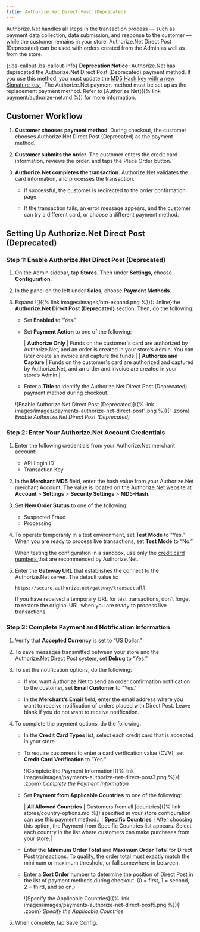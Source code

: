```yaml
---
title: Authorize.Net Direct Post (Deprecated)
---
```


Authorize.Net handles all steps in the transaction process — such as payment data collection, data submission, and response to the customer — while the customer remains in your store. Authorize.Net Direct Post (Deprecated) can be used with orders created from the Admin as well as from the store.

{:.bs-callout .bs-callout-info}
**Deprecation Notice:** Authorize.Net has deprecated the Authorize.Net Direct Post (Deprecated) payment method. If you use this method, you must update the [MD5 Hash key with a new Signature key ][1]. The Authorize.Net payment method must be set up as the replacement payment method. Refer to [Authorize.Net]({% link payment/authorize-net.md %}) for more information.

## Customer Workflow

1. **Customer chooses payment method**. During checkout, the customer chooses Authorize.Net Direct Post (Deprecated) as the payment method.

1. **Customer submits the order**. The customer enters the credit card information, reviews the order, and taps the Place Order button.

1. **Authorize.Net completes the transaction**. Authorize.Net validates the card information, and processes the transaction.

   - If successful, the customer is redirected to the order confirmation page.

   - If the transaction fails, an error message appears, and the customer can try a different card, or choose a different  payment method.

## Setting Up Authorize.Net Direct Post (Deprecated)

### Step 1: Enable Authorize.Net Direct Post (Deprecated)

1. On the Admin sidebar, tap **Stores**. Then under **Settings**, choose **Configuration**.

1. In the panel on the left under **Sales**, choose **Payment Methods**.

1. Expand ![]({% link images/images/btn-expand.png %}){: .Inline}the **Authorize.Net Direct Post (Deprecated)** section. Then, do the following:

   - Set **Enabled** to “Yes.”

   - Set **Payment Action** to one of the following:

       | **Authorize Only** | Funds on the customer's card are authorized by Authorize.Net, and an order is created in your store’s Admin. You can later create an invoice and capture the funds.|
       | **Authorize and Capture** | Funds on the customer's card are authorized and captured by Authorize.Net, and an order and invoice are created in your store’s Admin.|

   - Enter a **Title** to identify the Authorize.Net Direct Post (Deprecated) payment method during checkout.

   ![Enable Authorize.Net Direct Post (Deprecated)]({% link images/images/payments-authorize-net-direct-post1.png %}){: .zoom}
   _Enable Authorize.Net Direct Post (Deprecated)_

### Step 2: Enter Your Authorize.Net Account Credentials

1. Enter the following credentials from your Authorize.Net merchant account:

   - API Login ID
   - Transaction Key

1. In the **Merchant MD5** field, enter the hash value from your Authorize.Net merchant Account. The value is located on the Authorize.Net website at **Account** > **Settings** > **Security Settings** > **MD5-Hash**.

1. Set **New Order Status** to one of the following:

   - Suspected Fraud
   - Processing

1. To operate temporarily in a test environment, set **Test Mode** to “Yes.” When you are ready to process live transactions, set **Test Mode** to “No.”

   When testing the configuration in a sandbox, use only the [credit card numbers ][2] that are recommended by Authorize.Net.

1. Enter the **Gateway URL** that establishes the connect to the Authorize.Net server. The default value is:

   `https://secure.authorize.net/gateway/transact.dll`

   If you have received a temporary URL for test transactions, don’t forget to restore the original URL when you are ready to process live transactions.

### Step 3: Complete Payment and Notification Information

1. Verify that **Accepted Currency** is set to “US Dollar.”

1. To save messages transmitted between your store and the Authorize.Net Direct Post system, set **Debug** to “Yes.”

1. To set the notification options, do the following:

   - If you want Authorize.Net to send an order confirmation notification to the customer, set **Email Customer** to “Yes.”

   - In the **Merchant’s Email** field, enter the email address where you want to receive notification of orders placed with Direct Post. Leave blank if you do not want to receive notification.

1. To complete the payment options, do the following:

   - In the **Credit Card Types** list, select each credit card that is accepted in your store.

   - To require customers to enter a card verification value (CVV), set **Credit Card Verification** to “Yes.”

     ![Complete the Payment Information]({% link images/images/payments-authorize-net-direct-post3.png %}){: .zoom}
     _Complete the Payment Information_

   - Set **Payment from Applicable Countries** to one of the following:

     | **All Allowed Countries** | Customers from all [countries]({% link stores/country-options.md %}) specified in your store configuration can use this payment method.|
     | **Specific Countries** | After choosing this option, the Payment from Specific Countries list appears. Select each country in the list where customers can make purchases from your store.|

   - Enter the **Minimum Order Total** and **Maximum Order Total** for Direct Post transactions. To qualify, the order total must exactly match the minimum or maximum threshold, or fall somewhere in between.

   - Enter a **Sort Order** number to determine the position of Direct Post in the list of payment methods during checkout. (0 = first, 1 = second, 2 = third, and so on.)

     ![Specify the Applicable Countries]({% link images/images/payments-authorize-net-direct-post5.png %}){: .zoom}
     _Specify the Applicable Countries_

1. When complete, tap <span class="btn">Save Config</span>.

[1]: https://support.authorize.net/s/article/MD5-Hash-End-of-Life-Signature-Key-Replacement
[2]: https://www.paypalobjects.com/en_US/vhelp/paypalmanager_help/credit_card_numbers.htm
